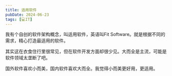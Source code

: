 ```yaml
---
title: 适用软件
pubDate: 2024-06-23
tags: [💻IT]
---
```


我有个自创的软件架构概念，叫适用软件，英语叫Fit Software。就是根据不同的需求，精心打造最适用的软件。

其实这在衣食住行里很常见，但在软件开发方面却很少见。大而全是主流，可能是软件领域太垄断了吧。

国外软件喜欢小而美，国内软件喜欢大而全。我觉得小而美更好用，更适用。
